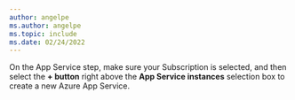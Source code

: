 ```yaml
---
author: angelpe
ms.author: angelpe
ms.topic: include
ms.date: 02/24/2022
---
```


On the App Service step, make sure your Subscription is selected, and then select the **+ button** right above the **App Service instances** selection box to create a new Azure App Service.